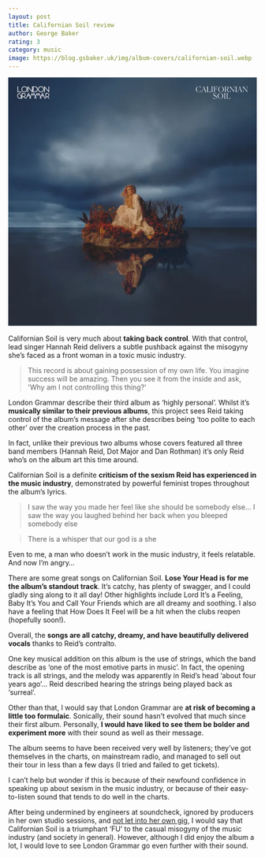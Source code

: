 ```yaml
---
layout: post
title: Californian Soil review
author: George Baker
rating: 3
category: music
image: https://blog.gsbaker.uk/img/album-covers/californian-soil.webp
---
```


<img src="/img/album-covers/californian-soil.webp" alt="Californian Soil Album Cover" class="album-cover">

Californian Soil is very much about **taking back control**. With that control, lead singer Hannah Reid delivers a subtle pushback against the misogyny she’s faced as a front woman in a toxic music industry.

> This record is about gaining possession of my own life. You imagine success will be amazing. Then you see it from the inside and ask, 'Why am I not controlling this thing?’

London Grammar describe their third album as ‘highly personal’. Whilst it’s **musically similar to their previous albums**, this project sees Reid taking control of the album’s message after she describes being ‘too polite to each other’ over the creation process in the past.

In fact, unlike their previous two albums whose covers featured all three band members (Hannah Reid, Dot Major and Dan Rothman) it’s only Reid who’s on the album art this time around.

Californian Soil is a definite **criticism of the sexism Reid has experienced in the music industry**, demonstrated by powerful feminist tropes throughout the album’s lyrics.

> I saw the way you made her feel like she should be somebody else… I saw the way you laughed behind her back when you bleeped somebody else

> There is a whisper that our god is a she


Even to me, a man who doesn’t work in the music industry, it feels relatable. And now I’m angry…

There are some great songs on Californian Soil. **Lose Your Head is for me the album’s standout track**. It’s catchy, has plenty of swagger, and I could gladly sing along to it all day! Other highlights include Lord It’s a Feeling, Baby It’s You and Call Your Friends which are all dreamy and soothing. I also have a feeling that How Does It Feel will be a hit when the clubs reopen (hopefully soon!).

Overall, the **songs are all catchy, dreamy, and have beautifully delivered vocals** thanks to Reid’s contralto.

One key musical addition on this album is the use of strings, which the band describe as ‘one of the most emotive parts in music’. In fact, the opening track is all strings, and the melody was apparently in Reid’s head ‘about four years ago’… Reid described hearing the strings being played back as ‘surreal’.

Other than that, I would say that London Grammar are **at risk of becoming a little too formulaic**. Sonically, their sound hasn’t evolved that much since their first album. Personally, **I would have liked to see them be bolder and experiment more** with their sound as well as their message.

The album seems to have been received very well by listeners; they’ve got themselves in the charts, on mainstream radio, and managed to sell out their tour in less than a few days (I tried and failed to get tickets).

I can’t help but wonder if this is because of their newfound confidence in speaking up about sexism in the music industry, or because of their easy-to-listen sound that tends to do well in the charts.

After being undermined by engineers at soundcheck, ignored by producers in her own studio sessions, and [not let into her own gig](https://www.independent.co.uk/arts-entertainment/music/features/london-grammar-interview-hannah-reid-album-b1832062.html), I would say that Californian Soil is a triumphant ‘FU’ to the casual misogyny of the music industry (and society in general). However, although I did enjoy the album a lot, I would love to see London Grammar go even further with their sound. 
